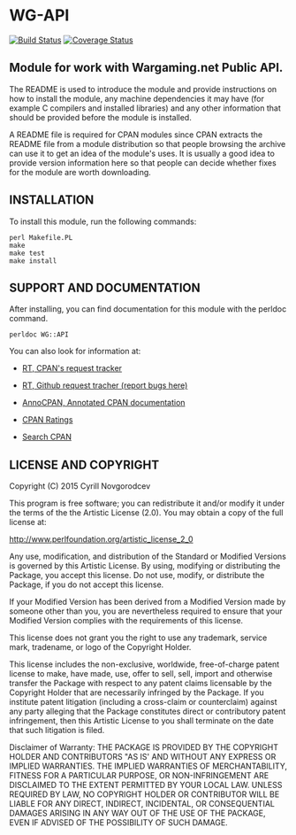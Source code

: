 WG-API
========
[![Build Status](https://travis-ci.org/cynovg/WG-API.svg?branch=master)](https://travis-ci.org/cynovg/WG-API)
[![Coverage Status](https://coveralls.io/repos/cynovg/WG-API/badge.svg?branch=master)](https://coveralls.io/r/cynovg/WG-API?branch=master)

## Module for work with Wargaming.net Public API.

The README is used to introduce the module and provide instructions on
how to install the module, any machine dependencies it may have (for
example C compilers and installed libraries) and any other information
that should be provided before the module is installed.

A README file is required for CPAN modules since CPAN extracts the README
file from a module distribution so that people browsing the archive
can use it to get an idea of the module's uses. It is usually a good idea
to provide version information here so that people can decide whether
fixes for the module are worth downloading.


## INSTALLATION

To install this module, run the following commands:

    perl Makefile.PL
    make
    make test
    make install

## SUPPORT AND DOCUMENTATION

After installing, you can find documentation for this module with the
perldoc command.

    perldoc WG::API

You can also look for information at:

* [RT, CPAN's request tracker](http://rt.cpan.org/NoAuth/Bugs.html?Dist=WG-API)

* [RT, Github request tracher (report bugs here)](https://github.com/cynovg/WG-API/issues)

* [AnnoCPAN, Annotated CPAN documentation](http://annocpan.org/dist/WG-API)

* [CPAN Ratings](http://cpanratings.perl.org/d/WG-API)

* [Search CPAN](http://search.cpan.org/dist/WG-API/)


## LICENSE AND COPYRIGHT

Copyright (C) 2015 Cyrill Novgorodcev

This program is free software; you can redistribute it and/or modify it
under the terms of the the Artistic License (2.0). You may obtain a
copy of the full license at:

<http://www.perlfoundation.org/artistic_license_2_0>

Any use, modification, and distribution of the Standard or Modified
Versions is governed by this Artistic License. By using, modifying or
distributing the Package, you accept this license. Do not use, modify,
or distribute the Package, if you do not accept this license.

If your Modified Version has been derived from a Modified Version made
by someone other than you, you are nevertheless required to ensure that
your Modified Version complies with the requirements of this license.

This license does not grant you the right to use any trademark, service
mark, tradename, or logo of the Copyright Holder.

This license includes the non-exclusive, worldwide, free-of-charge
patent license to make, have made, use, offer to sell, sell, import and
otherwise transfer the Package with respect to any patent claims
licensable by the Copyright Holder that are necessarily infringed by the
Package. If you institute patent litigation (including a cross-claim or
counterclaim) against any party alleging that the Package constitutes
direct or contributory patent infringement, then this Artistic License
to you shall terminate on the date that such litigation is filed.

Disclaimer of Warranty: THE PACKAGE IS PROVIDED BY THE COPYRIGHT HOLDER
AND CONTRIBUTORS "AS IS' AND WITHOUT ANY EXPRESS OR IMPLIED WARRANTIES.
THE IMPLIED WARRANTIES OF MERCHANTABILITY, FITNESS FOR A PARTICULAR
PURPOSE, OR NON-INFRINGEMENT ARE DISCLAIMED TO THE EXTENT PERMITTED BY
YOUR LOCAL LAW. UNLESS REQUIRED BY LAW, NO COPYRIGHT HOLDER OR
CONTRIBUTOR WILL BE LIABLE FOR ANY DIRECT, INDIRECT, INCIDENTAL, OR
CONSEQUENTIAL DAMAGES ARISING IN ANY WAY OUT OF THE USE OF THE PACKAGE,
EVEN IF ADVISED OF THE POSSIBILITY OF SUCH DAMAGE.
